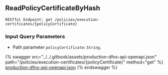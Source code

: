 
## ReadPolicyCertificateByHash
`RESTful Endpoint: get /policies/execution-certificates/{policyCertificate}`



### Input Query Parameters
* Path parameter `policyCertificate`: `String`.  
  


{% swagger src="../../.gitbook/assets/production-dfns-api-openapi.json" path="/policies/execution-certificates/{policyCertificate}" method="get" %}
[production-dfns-api-openapi.json](../../.gitbook/assets/production-dfns-api-openapi.json)
{% endswagger %}
